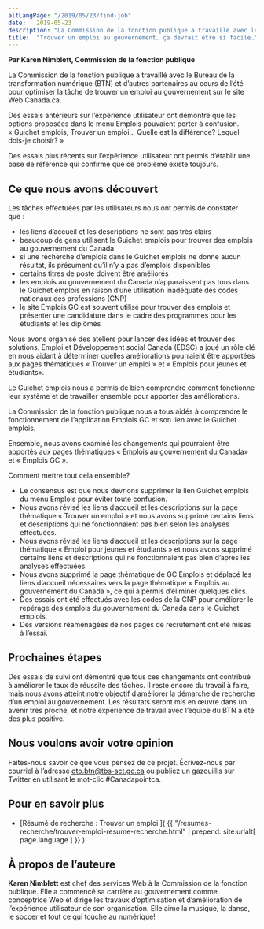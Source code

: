 ```yaml
---
altLangPage: "/2019/05/23/find-job"
date:   2019-05-23
description: "La Commission de la fonction publique a travaillé avec le Bureau de la transformation numérique (BTN) et d’autres partenaires au cours de l’été pour optimiser la tâche de trouver un emploi au gouvernement sur le site Web Canada.ca."
title:  "Trouver un emploi au gouvernement… ça devrait être si facile…"
---
```


**Par Karen Nimblett, Commission de la fonction publique**

La Commission de la fonction publique a travaillé avec le Bureau de la transformation numérique (BTN) et d’autres partenaires au cours de l’été pour optimiser la tâche de trouver un emploi au gouvernement sur le site Web Canada.ca.

Des essais antérieurs sur l’expérience utilisateur ont démontré que les options proposées dans le menu Emplois pouvaient porter à confusion. «&nbsp;Guichet emplois, Trouver un emploi… Quelle est la différence? Lequel dois-je choisir?&nbsp;»

Des essais plus récents sur l’expérience utilisateur ont permis d’établir une base de référence qui confirme que ce problème existe toujours.

## Ce que nous avons découvert

Les tâches effectuées par les utilisateurs nous ont permis de constater que&nbsp;:
* les liens d’accueil et les descriptions ne sont pas très clairs
* beaucoup de gens utilisent le Guichet emplois pour trouver des emplois au gouvernement du Canada
* si une recherche d’emplois dans le Guichet emplois ne donne aucun résultat, ils présument qu’il n’y a pas d’emplois disponibles
* certains titres de poste doivent être améliorés
* les emplois au gouvernement du Canada n’apparaissent pas tous dans le Guichet emplois en raison d’une utilisation inadéquate des codes nationaux des professions (CNP)
* le site Emplois GC est souvent utilisé pour trouver des emplois et présenter une candidature dans le cadre des programmes pour les étudiants et les diplômés

Nous avons organisé des ateliers pour lancer des idées et trouver des solutions. Emploi et Développement social Canada (EDSC) a joué un rôle clé en nous aidant à déterminer quelles améliorations pourraient être apportées aux pages thématiques «&nbsp;Trouver un emploi&nbsp;» et «&nbsp;Emplois pour jeunes et étudiants».

Le Guichet emplois nous a permis de bien comprendre comment fonctionne leur système et de travailler ensemble pour apporter des améliorations.

La Commission de la fonction publique nous a tous aidés à comprendre le fonctionnement de l’application Emplois GC et son lien avec le Guichet emplois.

Ensemble, nous avons examiné les changements qui pourraient être apportés aux pages thématiques «&nbsp;Emplois au gouvernement du Canada»  et «&nbsp;Emplois GC&nbsp;».

Comment mettre tout cela ensemble?
* Le consensus est que nous devrions supprimer le lien Guichet emplois du menu Emplois pour éviter toute confusion.
* Nous avons révisé les liens d’accueil et les descriptions sur la page thématique «&nbsp;Trouver un emploi&nbsp;» et nous avons supprimé certains liens et descriptions qui ne fonctionnaient pas bien selon les analyses effectuées.
* Nous avons révisé les liens d’accueil et les descriptions sur la page thématique «&nbsp;Emploi pour jeunes et étudiants&nbsp;» et nous avons supprimé certains liens et descriptions qui ne fonctionnaient pas bien d’après les analyses effectuées.
* Nous avons supprimé la page thématique de GC Emplois et déplacé les liens d’accueil nécessaires vers la page thématique «&nbsp;Emplois au gouvernement du Canada&nbsp;», ce qui a permis d’éliminer quelques clics.
* Des essais ont été effectués avec les codes de la CNP pour améliorer le repérage des emplois du gouvernement du Canada dans le Guichet emplois.
* Des versions réaménagées de nos pages de recrutement ont été mises à l’essai.

## Prochaines étapes

Des essais de suivi ont démontré que tous ces changements ont contribué à améliorer le taux de réussite des tâches. Il reste encore du travail à faire, mais nous avons atteint notre objectif d’améliorer la démarche de recherche d’un emploi au gouvernement. Les résultats seront mis en œuvre dans un avenir très proche, et notre expérience de travail avec l’équipe du BTN a été des plus positive.


## Nous voulons avoir votre opinion

Faites-nous savoir ce que vous pensez de ce projet. Écrivez-nous par courriel à l’adresse [dto.btn@tbs-sct.gc.ca](mailto:dto.btn@tbs-sct.gc.ca) ou publiez un gazouillis sur Twitter en utilisant le mot-clic #Canadapointca.

## Pour en savoir plus

* [Résumé de recherche&nbsp;: Trouver un emploi ]( {{ "/resumes-recherche/trouver-emploi-resume-recherche.html" | prepend: site.urlalt[ page.language ] }} )

## À propos de l’auteure

**Karen Nimblett** est chef des services Web à la Commission de la fonction publique. Elle a commencé sa carrière au gouvernement comme conceptrice Web et dirige les travaux d’optimisation et d’amélioration de l’expérience utilisateur de son organisation. Elle aime la musique, la danse, le soccer et tout ce qui touche au numérique!
